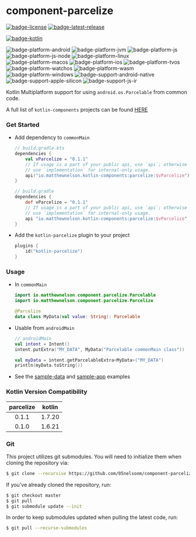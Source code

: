 # component-parcelize
[![badge-license]][url-license]
[![badge-latest-release]][url-latest-release]

[![badge-kotlin]][url-kotlin]

![badge-platform-android]
![badge-platform-jvm]
![badge-platform-js]
![badge-platform-js-node]
![badge-platform-linux]
![badge-platform-macos]
![badge-platform-ios]
![badge-platform-tvos]
![badge-platform-watchos]
![badge-platform-wasm]
![badge-platform-windows]
![badge-support-android-native]
![badge-support-apple-silicon]
![badge-support-js-ir]

Kotlin Multiplatform support for using `android.os.Parcelable` from common code.

A full list of `kotlin-components` projects can be found [HERE](https://kotlin-components.matthewnelson.io)

### Get Started

<!-- TAG_VERSION -->

 - Add dependency to `commonMain`
   ```kotlin
   // build.gradle.kts
   dependencies {
       val vParcelize = "0.1.1"
       // If usage is a part of your public api, use `api`; otherwise
       // use `implementation` for internal-only usage.
       api("io.matthewnelson.kotlin-components:parcelize:$vParcelize")
   }
   ```

   ```groovy
   // build.gradle
   dependencies {
       def vParcelize = "0.1.1"
       // If usage is a part of your public api, use `api`; otherwise
       // use `implementation` for internal-only usage.
       api "io.matthewnelson.kotlin-components:parcelize:$vParcelize"
   }
   ```

 - Add the `kotlin-parcelize` plugin to your project
   ```kotlin
   plugins {
       id("kotlin-parcelize")
   }
   ```

### Usage

 - In `commonMain`
   ```kotlin
   import io.matthewnelson.component.parcelize.Parcelable
   import io.matthewnelson.component.parcelize.Parcelize

   @Parcelize
   data class MyData(val value: String): Parcelable
   ```
 - Usable from `androidMain`
   ```kotlin
   // androidMain
   val intent = Intent()
   intent.putExtra("MY_DATA", MyData("Parcelable commonMain class"))
   
   val myData = intent.getParcelableExtra<MyData>("MY_DATA")
   println(myData.toString())
   ```

 - See the [sample-data][url-sample-data] and [sample-app][url-sample-app] examples

### Kotlin Version Compatibility

<!-- TAG_VERSION -->

| parcelize | kotlin |
|:---------:|:------:|
|   0.1.1   | 1.7.20 |
|   0.1.0   | 1.6.21 |

### Git

This project utilizes git submodules. You will need to initialize them when
cloning the repository via:

```bash
$ git clone --recursive https://github.com/05nelsonm/component-parcelize.git
```

If you've already cloned the repository, run:
```bash
$ git checkout master
$ git pull
$ git submodule update --init
```

In order to keep submodules updated when pulling the latest code, run:
```bash
$ git pull --recurse-submodules
```

<!-- TAG_VERSION -->
[badge-latest-release]: https://img.shields.io/badge/latest--release-0.1.1-blue.svg?style=flat
[badge-license]: https://img.shields.io/badge/license-Apache%20License%202.0-blue.svg?style=flat

<!-- TAG_DEPENDENCIES -->
[badge-kotlin]: https://img.shields.io/badge/kotlin-1.7.20-blue.svg?logo=kotlin

<!-- TAG_PLATFORMS -->
[badge-platform-android]: http://img.shields.io/badge/-android-6EDB8D.svg?style=flat
[badge-platform-jvm]: http://img.shields.io/badge/-jvm-DB413D.svg?style=flat
[badge-platform-js]: http://img.shields.io/badge/-js-F8DB5D.svg?style=flat
[badge-platform-js-node]: https://img.shields.io/badge/-nodejs-68a063.svg?style=flat
[badge-platform-linux]: http://img.shields.io/badge/-linux-2D3F6C.svg?style=flat
[badge-platform-macos]: http://img.shields.io/badge/-macos-111111.svg?style=flat
[badge-platform-ios]: http://img.shields.io/badge/-ios-CDCDCD.svg?style=flat
[badge-platform-tvos]: http://img.shields.io/badge/-tvos-808080.svg?style=flat
[badge-platform-watchos]: http://img.shields.io/badge/-watchos-C0C0C0.svg?style=flat
[badge-platform-wasm]: https://img.shields.io/badge/-wasm-624FE8.svg?style=flat
[badge-platform-windows]: http://img.shields.io/badge/-windows-4D76CD.svg?style=flat
[badge-support-android-native]: http://img.shields.io/badge/support-[AndroidNative]-6EDB8D.svg?style=flat
[badge-support-apple-silicon]: http://img.shields.io/badge/support-[AppleSilicon]-43BBFF.svg?style=flat
[badge-support-js-ir]: https://img.shields.io/badge/support-[js--IR]-AAC4E0.svg?style=flat

[url-latest-release]: https://github.com/05nelsonm/component-parcelize/releases/latest
[url-license]: https://www.apache.org/licenses/LICENSE-2.0.txt
[url-kotlin]: https://kotlinlang.org
[url-sample-app]: https://github.com/05nelsonm/component-parcelize/tree/master/sample/app
[url-sample-data]: https://github.com/05nelsonm/component-parcelize/tree/master/sample/sample-data
